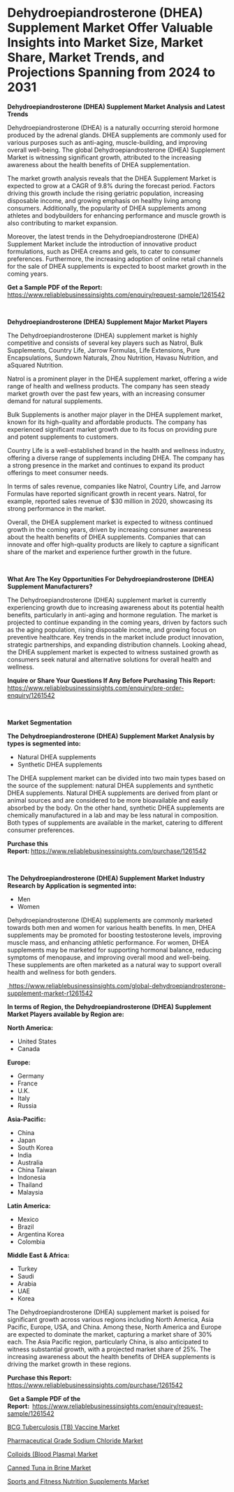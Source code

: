 <p><h1>Dehydroepiandrosterone (DHEA) Supplement Market Offer Valuable Insights into Market Size, Market Share, Market Trends, and Projections Spanning from 2024 to 2031</h1></p><p><strong>Dehydroepiandrosterone (DHEA) Supplement Market Analysis and Latest Trends</strong></p>
<p><p>Dehydroepiandrosterone (DHEA) is a naturally occurring steroid hormone produced by the adrenal glands. DHEA supplements are commonly used for various purposes such as anti-aging, muscle-building, and improving overall well-being. The global Dehydroepiandrosterone (DHEA) Supplement Market is witnessing significant growth, attributed to the increasing awareness about the health benefits of DHEA supplementation.</p><p>The market growth analysis reveals that the DHEA Supplement Market is expected to grow at a CAGR of 9.8% during the forecast period. Factors driving this growth include the rising geriatric population, increasing disposable income, and growing emphasis on healthy living among consumers. Additionally, the popularity of DHEA supplements among athletes and bodybuilders for enhancing performance and muscle growth is also contributing to market expansion.</p><p>Moreover, the latest trends in the Dehydroepiandrosterone (DHEA) Supplement Market include the introduction of innovative product formulations, such as DHEA creams and gels, to cater to consumer preferences. Furthermore, the increasing adoption of online retail channels for the sale of DHEA supplements is expected to boost market growth in the coming years.</p></p>
<p><strong>Get a Sample PDF of the Report:&nbsp;</strong> <a href="https://www.reliablebusinessinsights.com/enquiry/request-sample/1261542">https://www.reliablebusinessinsights.com/enquiry/request-sample/1261542</a></p>
<p>&nbsp;</p>
<p><strong>Dehydroepiandrosterone (DHEA) Supplement Major Market Players</strong></p>
<p><p>The Dehydroepiandrosterone (DHEA) supplement market is highly competitive and consists of several key players such as Natrol, Bulk Supplements, Country Life, Jarrow Formulas, Life Extensions, Pure Encapsulations, Sundown Naturals, Zhou Nutrition, Havasu Nutrition, and aSquared Nutrition. </p><p>Natrol is a prominent player in the DHEA supplement market, offering a wide range of health and wellness products. The company has seen steady market growth over the past few years, with an increasing consumer demand for natural supplements. </p><p>Bulk Supplements is another major player in the DHEA supplement market, known for its high-quality and affordable products. The company has experienced significant market growth due to its focus on providing pure and potent supplements to customers.</p><p>Country Life is a well-established brand in the health and wellness industry, offering a diverse range of supplements including DHEA. The company has a strong presence in the market and continues to expand its product offerings to meet consumer needs.</p><p>In terms of sales revenue, companies like Natrol, Country Life, and Jarrow Formulas have reported significant growth in recent years. Natrol, for example, reported sales revenue of $30 million in 2020, showcasing its strong performance in the market.</p><p>Overall, the DHEA supplement market is expected to witness continued growth in the coming years, driven by increasing consumer awareness about the health benefits of DHEA supplements. Companies that can innovate and offer high-quality products are likely to capture a significant share of the market and experience further growth in the future.</p></p>
<p>&nbsp;</p>
<p><strong>What Are The Key Opportunities For Dehydroepiandrosterone (DHEA) Supplement Manufacturers?</strong></p>
<p><p>The Dehydroepiandrosterone (DHEA) supplement market is currently experiencing growth due to increasing awareness about its potential health benefits, particularly in anti-aging and hormone regulation. The market is projected to continue expanding in the coming years, driven by factors such as the aging population, rising disposable income, and growing focus on preventive healthcare. Key trends in the market include product innovation, strategic partnerships, and expanding distribution channels. Looking ahead, the DHEA supplement market is expected to witness sustained growth as consumers seek natural and alternative solutions for overall health and wellness.</p></p>
<p><strong>Inquire or Share Your Questions If Any Before Purchasing This Report:</strong> <a href="https://www.reliablebusinessinsights.com/enquiry/pre-order-enquiry/1261542">https://www.reliablebusinessinsights.com/enquiry/pre-order-enquiry/1261542</a></p>
<p>&nbsp;</p>
<p><strong>Market Segmentation</strong></p>
<p><strong>The Dehydroepiandrosterone (DHEA) Supplement Market Analysis by types is segmented into:</strong></p>
<p><ul><li>Natural DHEA supplements</li><li>Synthetic DHEA supplements</li></ul></p>
<p><p>The DHEA supplement market can be divided into two main types based on the source of the supplement: natural DHEA supplements and synthetic DHEA supplements. Natural DHEA supplements are derived from plant or animal sources and are considered to be more bioavailable and easily absorbed by the body. On the other hand, synthetic DHEA supplements are chemically manufactured in a lab and may be less natural in composition. Both types of supplements are available in the market, catering to different consumer preferences.</p></p>
<p><strong>Purchase this Report:&nbsp;</strong><a href="https://www.reliablebusinessinsights.com/purchase/1261542">https://www.reliablebusinessinsights.com/purchase/1261542</a></p>
<p>&nbsp;</p>
<p><strong>The Dehydroepiandrosterone (DHEA) Supplement Market Industry Research by Application is segmented into:</strong></p>
<p><ul><li>Men</li><li>Women</li></ul></p>
<p><p>Dehydroepiandrosterone (DHEA) supplements are commonly marketed towards both men and women for various health benefits. In men, DHEA supplements may be promoted for boosting testosterone levels, improving muscle mass, and enhancing athletic performance. For women, DHEA supplements may be marketed for supporting hormonal balance, reducing symptoms of menopause, and improving overall mood and well-being. These supplements are often marketed as a natural way to support overall health and wellness for both genders.</p></p>
<p><a href="https://www.reliablebusinessinsights.com/global-dehydroepiandrosterone-supplement-market-r1261542">&nbsp;https://www.reliablebusinessinsights.com/global-dehydroepiandrosterone-supplement-market-r1261542</a></p>
<p><strong>In terms of Region, the Dehydroepiandrosterone (DHEA) Supplement Market Players available by Region are:</strong></p>
<p>
    <p> <strong> North America: </strong>
        <ul>
            <li>United States</li>
            <li>Canada</li>
        </ul>
        </p> 
    <p> <strong> Europe: </strong>
        <ul>
            <li>Germany</li>
            <li>France</li>
            <li>U.K.</li>
            <li>Italy</li>
            <li>Russia</li>
        </ul>
        </p> 
    <p> <strong> Asia-Pacific: </strong>
        <ul>
            <li>China</li>
            <li>Japan</li>
            <li>South Korea</li>
            <li>India</li>
            <li>Australia</li>
            <li>China Taiwan</li>
            <li>Indonesia</li>
            <li>Thailand</li>
            <li>Malaysia</li>
        </ul>
        </p> 
    <p> <strong> Latin America: </strong>
        <ul>
            <li>Mexico</li>
            <li>Brazil</li>
            <li>Argentina Korea</li>
            <li>Colombia</li>
        </ul>
        </p> 
    <p> <strong> Middle East & Africa: </strong>
        <ul>
            <li>Turkey</li>
            <li>Saudi</li>
            <li>Arabia</li>
            <li>UAE</li>
            <li>Korea</li>
        </ul>
    </p>
    </p>
<p><p>The Dehydroepiandrosterone (DHEA) supplement market is poised for significant growth across various regions including North America, Asia Pacific, Europe, USA, and China. Among these, North America and Europe are expected to dominate the market, capturing a market share of 30% each. The Asia Pacific region, particularly China, is also anticipated to witness substantial growth, with a projected market share of 25%. The increasing awareness about the health benefits of DHEA supplements is driving the market growth in these regions.</p></p>
<p><strong>Purchase this Report: </strong><a href="https://www.reliablebusinessinsights.com/purchase/1261542">https://www.reliablebusinessinsights.com/purchase/1261542</a></p>
<p>&nbsp;<strong>Get a Sample PDF of the Report:&nbsp;&nbsp;</strong><a href="https://www.reliablebusinessinsights.com/enquiry/request-sample/1261542">https://www.reliablebusinessinsights.com/enquiry/request-sample/1261542</a></p>
<p><strong></strong></p>
<p><p><a href="https://github.com/susanjprice2023/Market-Research-Report-List-2/blob/main/bcg-tuberculosis-tb-vaccine-market.md">BCG Tuberculosis (TB) Vaccine Market</a></p><p><a href="https://github.com/globismark/Market-Research-Report-List-5/blob/main/pharmaceutical-grade-sodium-chloride-market.md">Pharmaceutical Grade Sodium Chloride Market</a></p><p><a href="https://github.com/NorbertYates/Market-Research-Report-List-6/blob/main/colloids-blood-plasma-market.md">Colloids (Blood Plasma) Market</a></p><p><a href="https://www.linkedin.com/pulse/global-canned-tuna-brine-market-trends-insights-growth-rgvuf?trackingId=KhqNsflySuqaxSBaGsu%2FdQ%3D%3D">Canned Tuna in Brine Market</a></p><p><a href="https://github.com/prosalinda88/Market-Research-Report-List-6/blob/main/sports-and-fitness-nutrition-supplements-market.md">Sports and Fitness Nutrition Supplements Market</a></p></p>